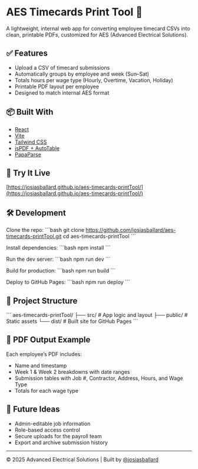 # AES Timecards Print Tool 🧾

A lightweight, internal web app for converting employee timecard CSVs into clean, printable PDFs, customized for AES (Advanced Electrical Solutions).

## ✅ Features
- Upload a CSV of timecard submissions  
- Automatically groups by employee and week (Sun–Sat)  
- Totals hours per wage type (Hourly, Overtime, Vacation, Holiday)  
- Printable PDF layout per employee  
- Designed to match internal AES format  

## 📦 Built With
- [React](https://reactjs.org/)  
- [Vite](https://vitejs.dev/)  
- [Tailwind CSS](https://tailwindcss.com/)  
- [jsPDF + AutoTable](https://github.com/simonbengtsson/jsPDF-AutoTable)  
- [PapaParse](https://www.papaparse.com/)  

## 🚀 Try It Live  
[https://josiasballard.github.io/aes-timecards-printTool/](https://josiasballard.github.io/aes-timecards-printTool/)

## 🛠️ Development

Clone the repo:
\`\`\`bash
git clone https://github.com/josiasballard/aes-timecards-printTool.git
cd aes-timecards-printTool
\`\`\`

Install dependencies:
\`\`\`bash
npm install
\`\`\`

Run the dev server:
\`\`\`bash
npm run dev
\`\`\`

Build for production:
\`\`\`bash
npm run build
\`\`\`

Deploy to GitHub Pages:
\`\`\`bash
npm run deploy
\`\`\`

## 📂 Project Structure

\`\`\`
aes-timecards-printTool/
├── src/        # App logic and layout
├── public/     # Static assets
└── dist/       # Built site for GitHub Pages
\`\`\`

## 🧾 PDF Output Example

Each employee’s PDF includes:
- Name and timestamp  
- Week 1 & Week 2 breakdowns with date ranges  
- Submission tables with Job #, Contractor, Address, Hours, and Wage Type  
- Totals for each wage type  

## 🧠 Future Ideas
- Admin-editable job information  
- Role-based access control  
- Secure uploads for the payroll team  
- Export and archive submission history  

---

© 2025 Advanced Electrical Solutions | Built by [@josiasballard](https://github.com/josiasballard)
